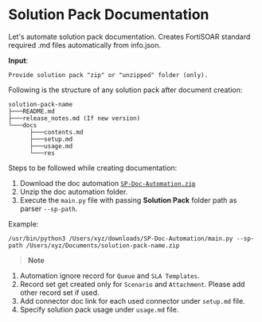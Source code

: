 # Solution Pack Documentation

Let's automate solution pack documentation. Creates FortiSOAR standard required .md files automatically from info.json.

**Input**:
```
Provide solution pack "zip" or "unzipped" folder (only).
```

Following is the structure of any solution pack after document creation: 
```
solution-pack-name
├───README.md
├───release_notes.md (If new version)
└───docs
      ├───contents.md
      ├───setup.md
      ├───usage.md
      └───res
```

Steps to be followed while creating documentation:
1. Download the doc automation [`SP-Doc-Automation.zip`](https://github.com/fortinet-fortisoar/how-tos/raw/main/documenting/solution-pack/SP-Doc-Automation.zip)
2. Unzip the doc automation folder.
3. Execute the `main.py` file with passing **Solution Pack** folder path as parser `--sp-path`.
   
Example:
```
/usr/bin/python3 /Users/xyz/downloads/SP-Doc-Automation/main.py --sp-path /Users/xyz/Documents/solution-pack-name.zip
```

> **Note**
1. Automation ignore record for `Queue` and `SLA Templates`.
2. Record set get created only for `Scenario` and `Attachment`. Please add other record set if used.
3. Add connector doc link for each used connector under `setup.md` file.
4. Specify solution pack usage under `usage.md` file.